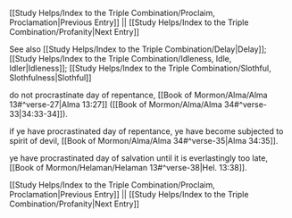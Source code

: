 [[Study Helps/Index to the Triple Combination/Proclaim, Proclamation|Previous Entry]]  ||  [[Study Helps/Index to the Triple Combination/Profanity|Next Entry]]

 See also [[Study Helps/Index to the Triple Combination/Delay|Delay]]; [[Study Helps/Index to the Triple Combination/Idleness, Idle, Idler|Idleness]]; [[Study Helps/Index to the Triple Combination/Slothful, Slothfulness|Slothful]]

 do not procrastinate day of repentance, [[Book of Mormon/Alma/Alma 13#^verse-27|Alma 13:27]] ([[Book of Mormon/Alma/Alma 34#^verse-33|34:33-34]]).

 if ye have procrastinated day of repentance, ye have become subjected to spirit of devil, [[Book of Mormon/Alma/Alma 34#^verse-35|Alma 34:35]].

 ye have procrastinated day of salvation until it is everlastingly too late, [[Book of Mormon/Helaman/Helaman 13#^verse-38|Hel. 13:38]].

[[Study Helps/Index to the Triple Combination/Proclaim, Proclamation|Previous Entry]]  ||  [[Study Helps/Index to the Triple Combination/Profanity|Next Entry]]